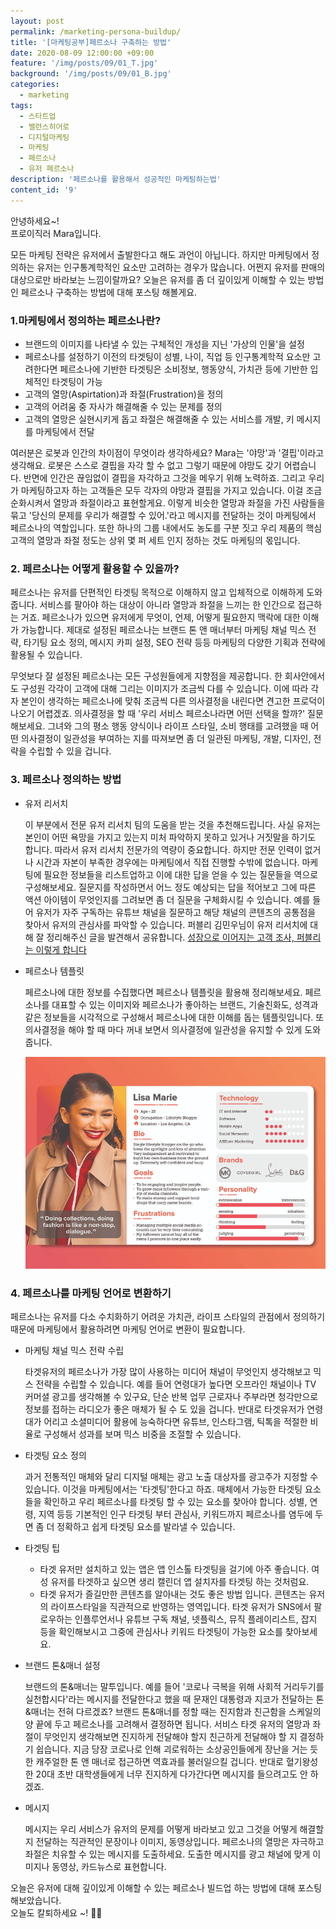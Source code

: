 ```yaml
---
layout: post
permalink: /marketing-persona-buildup/
title: '[마케팅공부]페르소나 구축하는 방법'
date: 2020-08-09 12:00:00 +09:00
feature: '/img/posts/09/01_T.jpg'
background: '/img/posts/09/01_B.jpg'
categories:
  - marketing
tags:
  - 스타트업
  - 밸런스히어로
  - 디지털마케팅
  - 마케팅
  - 페르소나
  - 유저 페르소나
description: '페르소나를 활용해서 성공적인 마케팅하는법'
content_id: '9'
---
```


안녕하세요~!<br>
프로이직러 Mara입니다. 

모든 마케팅 전략은 유저에서 출발한다고 해도 과언이 아닙니다. 하지만 마케팅에서 정의하는 유저는 인구통계학적인 요소만 고려하는 경우가 많습니다. 어쩐지 유저를 판매의 대상으로만 바라보는 느낌이랄까요? 오늘은 유저를 좀 더 깊이있게 이해할 수 있는 방법인 페르소나 구축하는 방법에 대해 포스팅 해볼게요. 

### 1.마케팅에서 정의하는 페르소나란? 

- 브랜드의 이미지를 나타낼 수 있는 구체적인 개성을 지닌 '가상의 인물'을 설정 
- 페르소나를 설정하기 이전의 타겟팅이 성별, 나이, 직업 등 인구통계학적 요소만 고려한다면 페르소나에 기반한 타겟팅은 소비정보, 행동양식, 가치관 등에 기반한 입체적인 타겟팅이 가능
- 고객의 열망(Aspirtation)과 좌절(Frustration)을 정의
- 고객의 어려움 중 자사가 해결해줄 수 있는 문제를 정의 
- 고객의 열망은 실현시키게 돕고 좌절은 해결해줄 수 있는 서비스를 개발, 키 메시지를 마케팅에서 전달 

여러분은 로봇과 인간의 차이점이 무엇이라 생각하세요? Mara는 '야망'과 '결핍'이라고 생각해요. 로봇은 스스로 결핍을 자각 할 수 없고 그렇기 때문에 야망도 갖기 어렵습니다. 반면에 인간은 끊임없이 결핍을 자각하고 그것을 메우기 위해 노력하죠. 그리고 우리가 마케팅하고자 하는 고객들은 모두 각자의 야망과 결핍을 가지고 있습니다. 이걸 조금 순화시켜서 열망과 좌절이라고 표현할게요. 이렇게 비슷한 열망과 좌절을 가진 사람들을 묶고 '당신의 문제를 우리가 해결할 수 있어.'라고 메시지를 전달하는 것이 마케팅에서 페르소나의 역할입니다. 또한 하나의 그룹 내에서도 농도를 구분 짓고 우리 제품의 핵심 고객의 열망과 좌절 정도는 상위 몇 퍼 세트 인지 정하는 것도 마케팅의 몫입니다.  

### 2. 페르소나는 어떻게 활용할 수 있을까?

페르소나는 유저를 단편적인 타겟팅 목적으로 이해하지 않고 입체적으로 이해하게 도와줍니다. 서비스를 팔아야 하는 대상이 아니라 열망과 좌절을 느끼는 한 인간으로 접근하는 거죠. 페르소나가 있으면 유저에게 무엇이, 언제, 어떻게 필요한지 맥락에 대한 이해가 가능합니다. 제대로 설정된 페르소나는 브랜드 톤 앤 매너부터 마케팅 채널 믹스 전략, 타기팅 요소 정의, 메시지 카피 설정, SEO 전략 등등 마케팅의 다양한 기획과 전략에 활용될 수 있습니다. 

무엇보다 잘 설정된 페르소나는 모든 구성원들에게 지향점을 제공합니다. 한 회사안에서도 구성원 각각이 고객에 대해 그리는 이미지가 조금씩 다를 수 있습니다. 이에 따라 각자 본인이 생각하는 페르소나에 맞춰 조금씩 다른 의사결정을 내린다면 견고한 프로덕이 나오기 어렵겠죠. 의사결정을 할 때 '우리 서비스 페르소나라면 어떤 선택을 할까?' 질문해보세요. 그녀와 그의 평소 행동 양식이나 라이프 스타일, 소비 행태를 고려했을 때 어떤 의사결정이 일관성을 부여하는 지를 따져보면 좀 더 일관된 마케팅, 개발, 디자인, 전략을 수립할 수 있을 겁니다. 

### 3. 페르소나 정의하는 방법

- 유저 리서치

  이 부분에서 전문 유저 리서치 팀의 도움을 받는 것을 추천해드립니다. 사실 유저는 본인이 어떤 욕망을 가지고 있는지 미처 파악하지 못하고 있거나 거짓말을 하기도 합니다. 따라서 유저 리서치 전문가의 역량이 중요합니다. 하지만 전문 인력이 없거나 시간과 자본이 부족한 경우에는 마케팅에서 직접 진행할 수밖에 없습니다. 
  마케팅에 필요한 정보들을 리스트업하고 이에 대한 답을 얻을 수 있는 질문들을 역으로 구성해보세요. 질문지를 작성하면서 어느 정도 예상되는 답을 적어보고 그에 따른 액션 아이템이 무엇인지를 그려보면 좀 더 질문을 구체화시킬 수 있습니다. 예를 들어 유저가 자주 구독하는 유튜브 채널을 질문하고 해당 채널의 콘텐츠의 공통점을 찾아서 유저의 관심사를 파악할 수 있습니다. 
  퍼블리 김민우님이 유저 리서치에 대해 잘 정리해주신 글을 발견해서 공유합니다. 
  [성장으로 이어지는 고객 조사, 퍼블리는 이렇게 합니다](https://publy.co/content/4484?s=cwazjn)

- 페르소나 템플릿

  페르소나에 대한 정보를 수집했다면 페르소나 템플릿을 활용해 정리해보세요. 페르소나를 대표할 수 있는 이미지와 페르소나가 좋아하는 브랜드, 기술친화도, 성격과 같은 정보들을 시각적으로 구성해서 페르소나에 대한 이해를 돕는 템플릿입니다. 또 의사결정을 해야 할 때 마다 꺼내 보면서 의사결정에 일관성을 유지할 수 있게 도와줍니다.        

  ![이미지1](/img/posts/09/1.PNG)

### 4. 페르소나를 마케팅 언어로 변환하기   

페르소나는 유저를 다소 수치화하기 어려운 가치관, 라이프 스타일의 관점에서 정의하기 때문에 마케팅에서 활용하려면 마케팅 언어로 변환이 필요합니다. 

- 마케팅 채널 믹스 전략 수립

  타겟유저의 페르소나가 가장 많이 사용하는 미디어 채널이 무엇인지 생각해보고 믹스 전략을 수립할 수 있습니다. 예를 들어 연령대가 높다면 오프라인 채널이나 TV 커머셜 광고를 생각해볼 수 있구요, 단순 반복 업무 근로자나 주부라면 청각만으로 정보를 접하는 라디오가 좋은 매체가 될 수 도 있을 겁니다. 반대로 타겟유저가 연령대가 어리고 소셜미디어 활용에 능숙하다면 유튜브, 인스타그램, 틱톡을 적절한 비율로 구성해서 성과를 보며 믹스 비중을 조절할 수 있습니다. 

- 타겟팅 요소 정의

  과거 전통적인 매체와 달리 디지털 매체는 광고 노출 대상자를 광고주가 지정할 수 있습니다. 이것을 마케팅에서는 '타겟팅'한다고 하죠. 매체에서 가능한 타겟팅 요소들을 확인하고 우리 페르소나를 타겟팅 할 수 있는 요소를 찾아야 합니다. 성별, 연령, 지역 등등 기본적인 인구 타겟팅 부터 관심사, 키워드까지 페르소나를 염두에 두면 좀 더 정확하고 쉽게 타겟팅 요소를 발라낼 수 있습니다.

- 타겟팅 팁

  - 타겟 유저만 설치하고 있는 앱은 앱 인스톨 타겟팅을 걸기에 아주 좋습니다. 여성 유저를 타겟하고 싶으면 생리 캘린더 앱 설치자를 타겟팅 하는 것처럼요.
  - 타겟 유저가 즐길만한 콘텐츠를 알아내는 것도 좋은 방법 입니다. 콘텐츠는 유저의 라이프스타일을 직관적으로 반영하는 영역입니다. 타겟 유저가 SNS에서 팔로우하는 인플루언서나 유튜브 구독 채널, 넷플릭스, 뮤직 플레이리스트, 잡지 등을 확인해보시고 그중에 관심사나 키워드 타겟팅이 가능한 요소를 찾아보세요. 

- 브랜드 톤&매너 설정 

  브랜드의 톤&매너는 말투입니다. 예를 들어 '코로나 극복을 위해 사회적 거리두기를 실천합시다'라는 메시지를 전달한다고 했을 때 문재인 대통령과 지코가 전달하는 톤&매너는 전혀 다르겠죠? 브랜드 톤&매너를 정할 때는 진지함과 친근함을 스케일의 양 끝에 두고 페르소나를 고려해서 결정하면 됩니다. 서비스 타겟 유저의 열망과 좌절이 무엇인지 생각해보면 진지하게 전달해야 할지 친근하게 전달해야 할 지 결정하기 쉽습니다. 지금 당장 코로나로 인해 괴로워하는 소상공인들에게 장난을 거는 듯한 캐주얼한 톤 앤 매너로 접근하면 역효과를 불러일으킬 겁니다. 반대로 혈기왕성한 20대 초반 대학생들에게 너무 진지하게 다가간다면 메시지를 들으려고도 안 하겠죠. 

- 메시지 

  메시지는 우리 서비스가 유저의 문제를 어떻게 바라보고 있고 그것을 어떻게 해결할지 전달하는 직관적인 문장이나 이미지, 동영상입니다. 페르소나의 열망은 자극하고 좌절은 치유할 수 있는 메시지를 도출하세요. 도출한 메시지를 광고 채널에 맞게 이미지나 동영상, 카드뉴스로 표현합니다.  

오늘은 유저에 대해 깊이있게 이해할 수 있는 페르소나 빌드업 하는 방법에 대해 포스팅 해보았습니다.<br>오늘도 칼퇴하세요 ~!  🙋‍♀️
